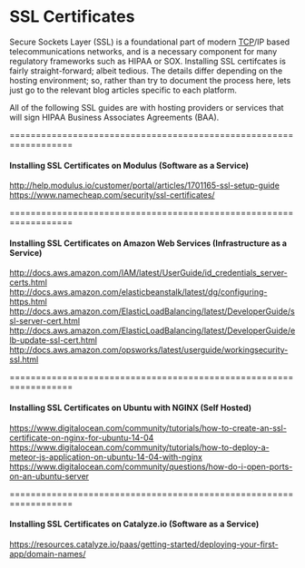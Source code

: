 SSL Certificates  
=================================
Secure Sockets Layer (SSL) is a foundational part of modern [TCP](http://en.wikipedia.org/wiki/Transport_Layer_Security)/IP based telecommunications networks, and is a necessary component for many regulatory frameworks such as HIPAA or SOX.  Installing SSL certifcates is fairly straight-forward; albeit tedious.  The details differ depending on the hosting environment; so, rather than try to document the process here, lets just go to the relevant blog articles specific to each platform. 

All of the following SSL guides are with hosting providers or services that will sign HIPAA Business Associates Agreements (BAA).  

==================================================================
#### Installing SSL Certificates on Modulus (Software as a Service)

http://help.modulus.io/customer/portal/articles/1701165-ssl-setup-guide  
https://www.namecheap.com/security/ssl-certificates/  

==================================================================
#### Installing SSL Certificates on Amazon Web Services (Infrastructure as a Service)

http://docs.aws.amazon.com/IAM/latest/UserGuide/id_credentials_server-certs.html
http://docs.aws.amazon.com/elasticbeanstalk/latest/dg/configuring-https.html
http://docs.aws.amazon.com/ElasticLoadBalancing/latest/DeveloperGuide/ssl-server-cert.html
http://docs.aws.amazon.com/ElasticLoadBalancing/latest/DeveloperGuide/elb-update-ssl-cert.html
http://docs.aws.amazon.com/opsworks/latest/userguide/workingsecurity-ssl.html

==================================================================
#### Installing SSL Certificates on Ubuntu with NGINX (Self Hosted)
https://www.digitalocean.com/community/tutorials/how-to-create-an-ssl-certificate-on-nginx-for-ubuntu-14-04  
https://www.digitalocean.com/community/tutorials/how-to-deploy-a-meteor-js-application-on-ubuntu-14-04-with-nginx  
https://www.digitalocean.com/community/questions/how-do-i-open-ports-on-an-ubuntu-server  


==================================================================
#### Installing SSL Certificates on Catalyze.io (Software as a Service)

https://resources.catalyze.io/paas/getting-started/deploying-your-first-app/domain-names/


